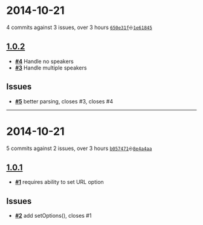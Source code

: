 # 2014-10-21
4 commits against 3 issues, over 3 hours [`650e31f`](https://github.com/ucsf-ckm/amalgamatic-h5dcsched/commit/650e31f)⎆[`1e61845`](https://github.com/ucsf-ckm/amalgamatic-h5dcsched/commit/1e61845)

## [**1.0.2**](https://github.com/ucsf-ckm/amalgamatic-h5dcsched/issues?milestone=2&state=closed)
- [**#4**](https://github.com/ucsf-ckm/amalgamatic-h5dcsched/issues/4) Handle no speakers
- [**#3**](https://github.com/ucsf-ckm/amalgamatic-h5dcsched/issues/3) Handle multiple speakers


## Issues
- [**#5**](https://github.com/ucsf-ckm/amalgamatic-h5dcsched/issues/5) better parsing, closes #3, closes #4

---


# 2014-10-21
5 commits against 2 issues, over 3 hours [`b057471`](https://github.com/ucsf-ckm/amalgamatic-h5dcsched/commit/b057471)⎆[`8e4a4aa`](https://github.com/ucsf-ckm/amalgamatic-h5dcsched/commit/8e4a4aa)

## [**1.0.1**](https://github.com/ucsf-ckm/amalgamatic-h5dcsched/issues?milestone=1&state=closed)
- [**#1**](https://github.com/ucsf-ckm/amalgamatic-h5dcsched/issues/1) requires ability to set URL option


## Issues
- [**#2**](https://github.com/ucsf-ckm/amalgamatic-h5dcsched/issues/2) add setOptions(), closes #1

